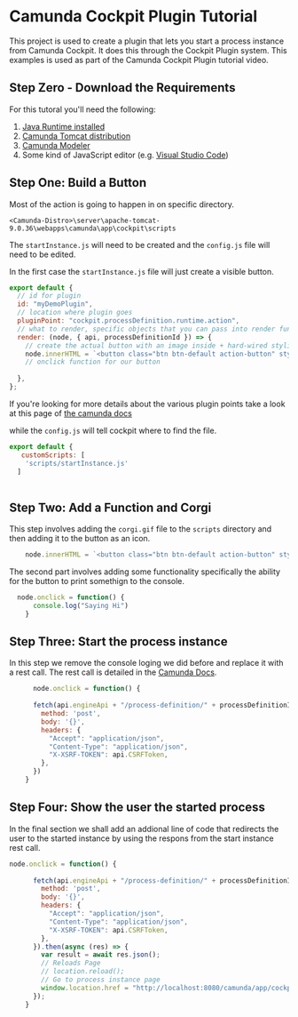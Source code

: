 # Camunda Cockpit Plugin Tutorial
This project is used to create a plugin that lets you start a process instance from Camunda Cockpit. It does this through the Cockpit Plugin system. This examples is used as part of the Camunda Cockpit Plugin tutorial video.


## Step Zero - Download the Requirements
For this tutoral you'll need the following:
1. [Java Runtime installed](https://docs.oracle.com/goldengate/1212/gg-winux/GDRAD/java.htm#BGBFJHAB)
1. [Camunda Tomcat distribution](https://camunda.com/download/)
1. [Camunda Modeler](https://camunda.com/download/modeler/)
1. Some kind of JavaScript editor (e.g. [Visual Studio Code](https://code.visualstudio.com/))

## Step One: Build a Button

Most of the action is going to happen in on specific directory.

`<Camunda-Distro>\server\apache-tomcat-9.0.36\webapps\camunda\app\cockpit\scripts`

The ``startInstance.js`` will need to be created and the ``config.js`` file will need to be edited.

In the first case the ``startInstance.js`` file will just create a visible button.

```javaScript
export default {
  // id for plugin
  id: "myDemoPlugin",
  // location where plugin goes
  pluginPoint: "cockpit.processDefinition.runtime.action",
  // what to render, specific objects that you can pass into render function to use
  render: (node, { api, processDefinitionId }) => {
    // create the actual button with an image inside + hard-wired styling
    node.innerHTML = `<button class="btn btn-default action-button" style="width: 40px; margin-top: 5px;"></button>`;
    // onclick function for our button
   
  },
};
```
If you're looking for more details about the various plugin points take a look at this page of [the camunda docs](https://docs.camunda.org/manual/latest/webapps/cockpit/extend/plugins/)

while the ``config.js`` will tell cockpit where to find the file. 

```JavaScript
export default {
   customScripts: [
    'scripts/startInstance.js'
  ]
  
 ``` 

## Step Two: Add a Function and Corgi

This step involves adding the ``corgi.gif`` file to the ``scripts`` directory and then adding it to the button as an icon.

```JavaScript
    node.innerHTML = `<button class="btn btn-default action-button" style="width: 40px; margin-top: 5px;"><img src="../scripts/corgi.gif" width="20"/></button>`;

```

The second part involves adding some functionality specifically the ability for the button to print somethign to the console. 

```JavaScript
  node.onclick = function() {
      console.log("Saying Hi")
    }
```

## Step Three: Start the process instance

In this step we remove the console loging we did before and replace it with a rest call. The rest call is detailed in the [Camunda Docs](https://docs.camunda.org/manual/latest/reference/rest/process-definition/post-start-process-instance/). 

```JavaScript
      node.onclick = function() {
      
      fetch(api.engineApi + "/process-definition/" + processDefinitionId  + "/start", {
        method: 'post',
        body: '{}',
        headers: {
          "Accept": "application/json",
          "Content-Type": "application/json",
          "X-XSRF-TOKEN": api.CSRFToken,
        },
      })
    }
```

## Step Four: Show the user the started process
In the final section we shall add an addional line of code that redirects the user to the started instance by using the respons from the start instance rest call. 

```JavaScript
node.onclick = function() {
      
      fetch(api.engineApi + "/process-definition/" + processDefinitionId  + "/start", {
        method: 'post',
        body: '{}',
        headers: {
          "Accept": "application/json",
          "Content-Type": "application/json",
          "X-XSRF-TOKEN": api.CSRFToken,
        },
      }).then(async (res) => {
        var result = await res.json();
        // Reloads Page
        // location.reload();
        // Go to process instance page
        window.location.href = "http://localhost:8080/camunda/app/cockpit/default/#/process-instance/" + result.id + "/runtime";
      });
    }
``` 
